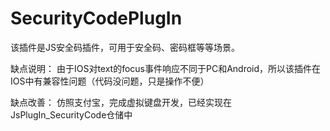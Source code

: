 # SecurityCodePlugIn

该插件是JS安全码插件，可用于安全码、密码框等等场景。


缺点说明：
由于IOS对text的focus事件响应不同于PC和Android，所以该插件在IOS中有兼容性问题（代码没问题，只是操作不便）

缺点改善：
仿照支付宝，完成虚拟键盘开发，已经实现在JsPlugIn_SecurityCode仓储中
